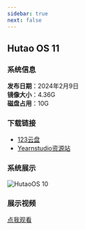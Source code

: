 ```yaml
---
sidebar: true
next: false
---
```

## Hutao OS 11

### 系统信息

**发布日期**：2024年2月9日<br>
**镜像大小**：4.36G<br>
**磁盘占用**：10G

### 下载链接

- [123云盘](https://www.123pan.cn/s/RF1eVv-fLx13.html)
- [Yearnstudio资源站](https://alist.yearnstudio.cn/123pan/%F0%9F%92%BF%E7%B3%BB%E7%BB%9F%E9%95%9C%E5%83%8F%20%C2%B7%20System%20Images%E2%80%8E%E2%80%8E%E2%80%8E%E2%80%8E%E2%80%8E%E2%80%8E/Windows/%E7%AC%AC%E4%B8%89%E6%96%B9%E4%BF%AE%E6%94%B9%E7%89%88/Windows%20Hutao%20OS%20By@%E8%83%A1%E6%A1%83%E7%8E%A9VM/Hutao%20OS%2011%20V1.0.iso)

### 系统展示

![HutaoOS 10](/os11.png)

### 展示视频

[点我观看](https://www.bilibili.com/video/BV1vt421p7oM)